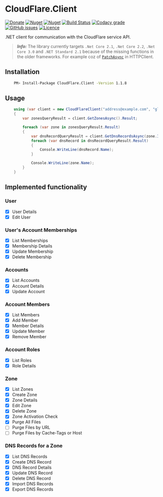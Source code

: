 # CloudFlare.Client

[![Donate](https://img.shields.io/badge/Donate-PayPal-green.svg)](https://www.paypal.com/cgi-bin/webscr?cmd=_donations&business=zgmode%40gmail.com&currency_code=USD&source=url)
[![Nuget](https://img.shields.io/nuget/v/CloudFlare.Client.svg)](https://www.nuget.org/packages/CloudFlare.Client/)
[![Nuget](https://img.shields.io/nuget/dt/Cloudflare.Client.svg)](https://www.nuget.org/packages/CloudFlare.Client/)
[![Build Status](https://travis-ci.org/zingz0r/CloudFlare.Client.svg?branch=master)](https://travis-ci.org/zingz0r/CloudFlare.Client)
[![Codacy grade](https://img.shields.io/codacy/grade/0ad1b06d9bbd4c849715223677667ddf.svg)](https://app.codacy.com/app/zingz0r/CloudFlare.Client/commits)
[![GitHub issues](https://img.shields.io/github/issues-raw/zingz0r/Cloudflare.Client.svg)](https://github.com/zingz0r/CloudFlare.Client/issues)
[![Licence](https://img.shields.io/badge/licanse-CC%20BY--NC--ND%204.0-yellowgreen.svg)](https://creativecommons.org/licenses/by-nc-nd/4.0/legalcode.txt)

.NET client for communication with the CloudFlare service API.

> **_Info:_**  The library currently targets `.Net Core 2.1`, `.Net Core 2.2`, `.Net Core 3.0` and `.NET Standard 2.1` because of the missing functions in the older frameworks.
> For example coz of [`PatchAsync`](https://docs.microsoft.com/en-us/dotnet/api/system.net.http.httpclient.patchasync?view=netstandard-2.1) in HTTPClient.

## Installation

```bash
    PM> Install-Package CloudFlare.Client -Version 1.1.8
```

## Usage

```csharp
    using (var client = new CloudFlareClient("address@example.com", "globalApiKeyFromCF"))
    {
        var zonesQueryResult = client.GetZonesAsync().Result;

        foreach (var zone in zonesQueryResult.Result)
        {
            var dnsRecordQueryResult = client.GetDnsRecordsAsync(zone.Id).Result;
            foreach (var dnsRecord in dnsRecordQueryResult.Result)
            {
                Console.WriteLine(dnsRecord.Name);
            }

            Console.WriteLine(zone.Name);
        }
    }
```

## Implemented functionality

### User

-   [x] User Details
-   [x] Edit User

### User's Account Memberships

-   [x] List Memberships
-   [x] Membership Details
-   [x] Update Membership
-   [x] Delete Membership

### Accounts

-   [x] List Accounts
-   [x] Account Details
-   [x] Update Account

### Account Members

-   [x] List Members
-   [x] Add Member
-   [x] Member Details
-   [x] Update Member
-   [x] Remove Member

### Account Roles

-   [x] List Roles
-   [x] Role Details

### Zone

-   [x] List Zones
-   [x] Create Zone
-   [x] Zone Details
-   [x] Edit Zone
-   [x] Delete Zone
-   [x] Zone Activation Check
-   [x] Purge All Files
-   [ ] Purge Files by URL
-   [ ] Purge Files by Cache-Tags or Host  

### DNS Records for a Zone

-   [x] List DNS Records
-   [x] Create DNS Record
-   [x] DNS Record Details
-   [x] Update DNS Record
-   [x] Delete DNS Record
-   [x] Import DNS Records
-   [x] Export DNS Records
